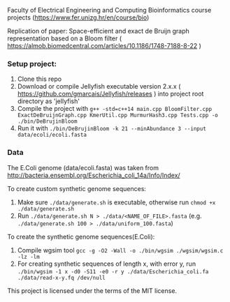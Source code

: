 Faculty of Electrical Engineering and Computing
Bioinformatics course projects (https://www.fer.unizg.hr/en/course/bio)

Replication of paper:
Space-efficient and exact de Bruijn graph representation based on a Bloom filter ( https://almob.biomedcentral.com/articles/10.1186/1748-7188-8-22 )

### Setup project:
1. Clone this repo
2. Download or compile Jellyfish executable version 2.x.x ( https://github.com/gmarcais/Jellyfish/releases ) into project root directory as 'jellyfish'
3. Compile the project with `g++ -std=c++14 main.cpp BloomFilter.cpp ExactDeBruijnGraph.cpp KmerUtil.cpp MurmurHash3.cpp Tests.cpp -o ./bin/DeBrujinBloom`
4. Run it with `./bin/DeBrujinBloom -k 21 --minAbundance 3 --input data/ecoli/ecoli.fasta`

### Data
The E.Coli genome (data/ecoli.fasta) was taken from http://bacteria.ensembl.org/Escherichia_coli_14a/Info/Index/

To create custom synthetic genome sequences:
1. Make sure `./data/generate.sh` is executable, otherwise run `chmod +x ./data/generate.sh`
2. Run `./data/generate.sh N > ./data/<NAME_OF_FILE>.fasta` (e.g. `./data/generate.sh 100 > ./data/uniform_100.fasta`)

To create the synthetic genome sequences(E.Coli):
1. Compile wgsim tool `gcc -g -O2 -Wall -o ./bin/wgsim ./wgsim/wgsim.c -lz -lm`
2. For creating synthetic sequences of length x, with error y, run
   `./bin/wgsim -1 x -d0 -S11 -e0 -r y ./data/Escherichia_coli.fa ./data/read-x-y.fq /dev/null`

This project is licensed under the terms of the MIT license.
